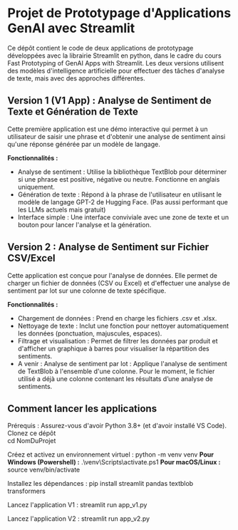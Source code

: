 # **Projet de Prototypage d'Applications GenAI avec Streamlit**

Ce dépôt contient le code de deux applications de prototypage développées avec la librairie Streamlit en python, dans le cadre du cours Fast Prototyping of GenAI Apps with Streamlit.
Les deux versions utilisent des modèles d'intelligence artificielle pour effectuer des tâches d'analyse de texte, mais avec des approches différentes.

## Version 1 (V1 App) : Analyse de Sentiment de Texte et Génération de Texte
Cette première application est une démo interactive qui permet à un utilisateur de saisir une phrase et d'obtenir une analyse de sentiment ainsi qu'une réponse générée par un modèle de langage.  

**Fonctionnalités :**  
- Analyse de sentiment : Utilise la bibliothèque TextBlob pour déterminer si une phrase est positive, négative ou neutre. Fonctionne en anglais uniquement.  
- Génération de texte : Répond à la phrase de l'utilisateur en utilisant le modèle de langage GPT-2 de Hugging Face. (Pas aussi performant que les LLMs actuels mais gratuit)  
- Interface simple : Une interface conviviale avec une zone de texte et un bouton pour lancer l'analyse et la génération.

## Version 2 : Analyse de Sentiment sur Fichier CSV/Excel
Cette application est conçue pour l'analyse de données. Elle permet de charger un fichier de données (CSV ou Excel) et d'effectuer une analyse de sentiment par lot sur une colonne de texte spécifique.  

**Fonctionnalités :**  
- Chargement de données : Prend en charge les fichiers .csv et .xlsx.  
- Nettoyage de texte : Inclut une fonction pour nettoyer automatiquement les données (ponctuation, majuscules, espaces).  
- Filtrage et visualisation : Permet de filtrer les données par produit et d'afficher un graphique à barres pour visualiser la répartition des sentiments.  
- A venir : Analyse de sentiment par lot : Applique l'analyse de sentiment de TextBlob à l'ensemble d'une colonne. Pour le moment, le fichier utilisé a déjà une colonne contenant les résultats d’une analyse de sentiments. 


## Comment lancer les applications
Prérequis : Assurez-vous d'avoir Python 3.8+ (et d'avoir installé VS Code).
Clonez ce dépôt  
cd NomDuProjet

Créez et activez un environnement virtuel :
python -m venv venv
**Pour Windows (Powershell) :**
.\venv\Scripts\activate.ps1
**Pour macOS/Linux :**
source venv/bin/activate

Installez les dépendances :
pip install streamlit pandas textblob transformers

Lancez l'application V1 :
streamlit run app_v1.py

Lancez l'application V2 :
streamlit run app_v2.py


